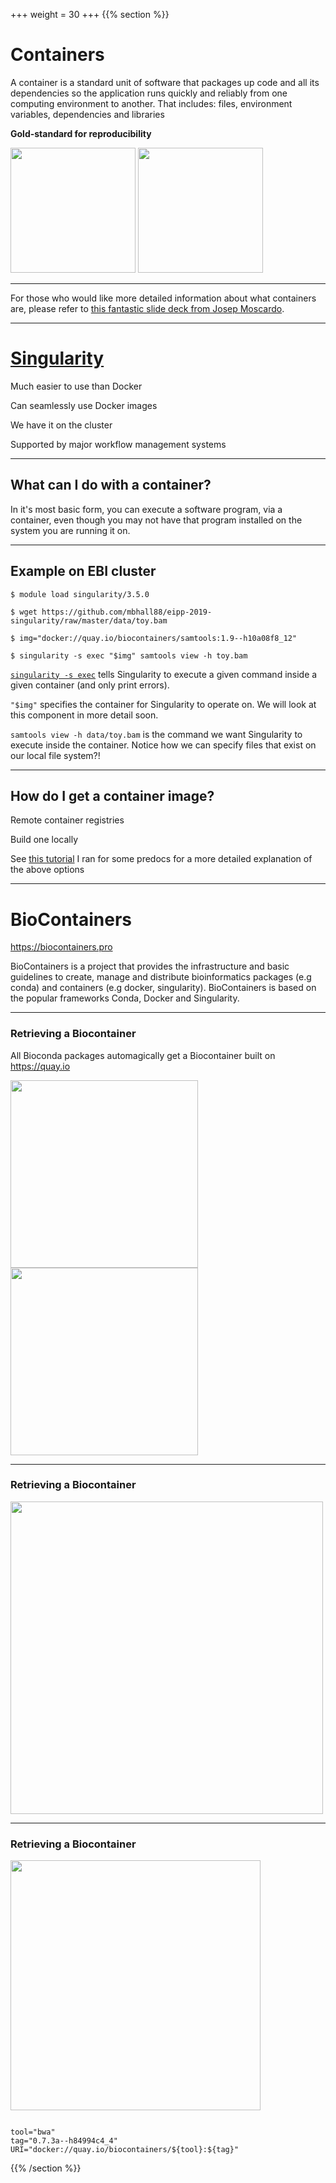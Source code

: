 +++
weight = 30
+++
{{% section %}}

# Containers



<p class="fragment fade-in-then-semi-out">A container is a standard unit of software that packages up code and all its dependencies so the application runs quickly and reliably from one computing environment to another. That includes: files, environment variables, dependencies and libraries</p>

<p class="fragment"><b>Gold-standard for reproducibility</b></p>

<a href="https://www.docker.com/"><img src="images/docker.png" height="200" style="border: none;"></a>
<a href="https://sylabs.io/"><img src="images/singularity.png" height="200" style="border: none;"></a>

---

For those who would like more detailed information about what containers are, please refer to [this fantastic slide deck from Josep Moscardo](https://github.com/titansmc/singularity-training-2019/raw/master/1.-singularity-training-what-are-containers.odp).

---

# [Singularity](https://sylabs.io)

<p class="fragment fade-in-then-semi-out">Much easier to use than Docker</p>
<p class="fragment fade-in-then-semi-out">Can seamlessly use Docker images</p>
<p class="fragment fade-in-then-semi-out">We have it on the cluster</p>
<p class="fragment">Supported by major workflow management systems</p>

---

## What can I do with a container?

In it's most basic form, you can execute a software program, via a container, even though you may not have that program installed on the system you are running it on.

---

## Example on EBI cluster

```shell
$ module load singularity/3.5.0

$ wget https://github.com/mbhall88/eipp-2019-singularity/raw/master/data/toy.bam

$ img="docker://quay.io/biocontainers/samtools:1.9--h10a08f8_12"

$ singularity -s exec "$img" samtools view -h toy.bam
```


<p class="fragment fade-in-then-semi-out"><a href="https://sylabs.io/guides/3.5/user-guide/quick_start.html#executing-commands"><code>singularity -s exec</code></a> tells Singularity to execute a given command inside a
    given container (and only print errors).</p>
<p class="fragment fade-in-then-semi-out"><code>"$img"</code> specifies the container for Singularity to operate on. We will look at this component in more detail soon.</p>
<p class="fragment"><code>samtools view -h data/toy.bam</code> is the command we want Singularity to execute inside the container. Notice how we can specify files that exist on our local file system?!</p>

---

## How do I get a container image?

<p class="fragment fade-in-then-semi-out">Remote container registries</p>
<p class="fragment fade-in-then-semi-out">Build one locally</p>
<p class="fragment">See <a href="https://github.com/mbhall88/eipp-2019-singularity#how-do-i-get-a-container">this tutorial</a> I ran for some predocs for a more detailed explanation of the above options</p>

---

# BioContainers

<https://biocontainers.pro>

BioContainers is a project that provides the infrastructure and basic guidelines to create, manage and distribute bioinformatics packages (e.g conda) and containers (e.g docker, singularity). BioContainers is based on the popular frameworks Conda, Docker and Singularity.


---

### Retrieving a Biocontainer

All Bioconda packages automagically get a Biocontainer built on <https://quay.io>

<img src="images/quay-search-ggplot.png" height="300" style="border: none;">
<img src="images/quay-search-spades.png" height="300" style="border: none;">


---

### Retrieving a Biocontainer

<img src="images/quay-search-bwa.png" height="500" style="border: none;">

---

### Retrieving a Biocontainer

<img src="images/quay-tag.png" height="400" style="border: none;">

<pre class="bash"><code data-trim>
tool="bwa"
tag="0.7.3a--h84994c4_4"
URI="docker://quay.io/biocontainers/${tool}:${tag}"
</code></pre>

{{% /section %}}
